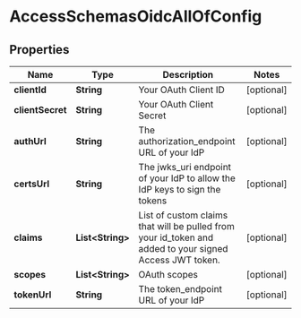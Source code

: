 

# AccessSchemasOidcAllOfConfig


## Properties

| Name | Type | Description | Notes |
|------------ | ------------- | ------------- | -------------|
|**clientId** | **String** | Your OAuth Client ID |  [optional] |
|**clientSecret** | **String** | Your OAuth Client Secret |  [optional] |
|**authUrl** | **String** | The authorization_endpoint URL of your IdP |  [optional] |
|**certsUrl** | **String** | The jwks_uri endpoint of your IdP to allow the IdP keys to sign the tokens |  [optional] |
|**claims** | **List&lt;String&gt;** | List of custom claims that will be pulled from your id_token and added to your signed Access JWT token. |  [optional] |
|**scopes** | **List&lt;String&gt;** | OAuth scopes |  [optional] |
|**tokenUrl** | **String** | The token_endpoint URL of your IdP |  [optional] |



